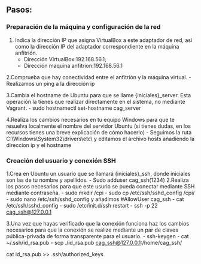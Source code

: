 ## Pasos:
### Preparación de la máquina y configuración de la red
<!--PS D:\ASO\aso_cag\UT02_linux\practicas\PR0202> vagrant init generic/ubuntu2204 --minimal-->
<!--vagrant up-->
<!--vagrant halt-->
<!--Añadir desde virtualbox el adaptador de red solo anfitrión-->
<!--Encender la MV desde virtualbox-->
1. Indica la dirección IP que asigna VirtualBox a este adaptador de red, así como la dirección IP del adaptador correspondiente en la máquina anfitrión.
    - Dirección VirtualBox:192.168.56.1;
    - Dirección maquina anfitrion:192.168.56.1
<!--Con el comando ipconfig podremos ver la dirrecion ip -->
2.Comprueba que hay conectividad entre el anfitrión y la máquina virtual.
    - Realizamos un ping a la dirección ip
<!--Hacer ping desde la terminal a la direccion ip y desde la maquina anfitrion a la ip -->
3.Cambia el hostname de Ubuntu para que se llame {iniciales}_server. Esta operación la tienes que realizar directamente en el sistema, no mediante Vagrant.
    - sudo hostnamectl set-hostname cag_server
<!--Con el comando hostnamectl podremos comprobarlo--
<!--El hostname static no nos permite usar  "_" por lo que se queda como "cagserver" y el hostname pretty se nos queda como "cag_server"-->
<!--Con el comando hostnamectl podremos comprobarlo-->
4.Realiza los cambios necesarios en tu equipo Windows para que te resuelva localmente el nombre del servidor Ubuntu (si tienes dudas, en los recursos tienes una breve explicación de cómo hacerlo)
    - Seguimos la ruta C:\Windows\System32\drivers\etc\ y editamos el archivo hosts añadiendo la direccion ip y el hostname
<!--Desde la máquina física entramos en el explorador de archivos y seguimos esta ruta "C:\Windows\System32\drivers\etc\" y editamos el archivo hosts añadiendo la direccion ip y el hostname "192.168.56.1 cagserver"-->
<!--Como necesitamos permisos de administrador para editar el archivo lo movemos al escritorio y lo editamos, después lo movemos a donde estaba ,recordando que era un archivo sin extensión-->
### Creación del usuario y conexión SSH
1.Crea en Ubuntu un usuario que se llamará {iniciales}_ssh, donde iniciales son las de tu nombre y apellidos.
    - Sudo adduser cag_ssh(1234)
2.Realiza los pasos necesarios para que este usurio se pueda conectar mediante SSH mediante contraseña.
    - sudo mkdir /cpi
    - sudo cp /etc/ssh/sshd_config /cpi/
    - sudo nano /etc/ssh/sshd_config y añadimos #AllowUser cag_ssh
    - cat /etc/ssh/sshd_config
    - sudo /etc/init.d/ssh restart
    - ssh -p 22 cag_ssh@127.0.0.1
<!-- Utilizamos el comando cat para visualizar el fichero,y comprobar si esta modificado-->
<!--Reiniciamos el servicio ssh-->
<!--Usamos el comando ssh para conectarnos $ssh -p [PUERTO] [USUARIO]@[IP-DEL-SERVIDOR], despues introducimos yes y la contraseña(1234)-->
3.Una vez que hayas verificado que la conexión funciona haz los cambios necesarios para que la conexión se realize mediante un par de claves pública-privada de forma transparente para el usuario.
    - ssh-keygen
    - cat ~/.ssh/id_rsa.pub
    - scp ./id_rsa.pub cag_ssh@127.0.0.1:/home/cag_ssh/
<!--La clave publica se guarda en "/home/cag_ssh/.ssh/id_rsa.pub" y la clave privada en "/home/cag_ssh/.ssh/id_rsa"-->
<!--Utilizamos el comando cat para ver la clave publica en ASCII-->
<!-- -->
cat id_rsa.pub >> .ssh/authorized_keys